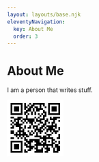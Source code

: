 ```yaml
---
layout: layouts/base.njk
eleventyNavigation:
  key: About Me
  order: 3
---
```

# About Me

I am a person that writes stuff.

![](/public/img/guest-qrcode.png)